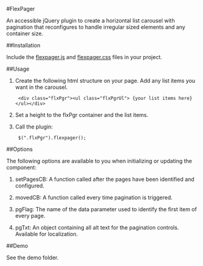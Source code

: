 #FlexPager

An accessible jQuery plugin to create a horizontal list carousel with pagination that reconfigures to handle irregular sized elements and any container size.

##Installation

Include the [flexpager.js](https://github.com/sendlo/FlexPager/src/flexpager.js) and [flexpager.css](https://github.com/sendlo/FlexPager/src/flexpager.css) files in your project.

##Usage
1. Create the following html structure on your page. Add any list items you want in the carousel.

		<div class="flxPgr"><ul class="flxPgrUl"> {your list items here} </ul></div>

2. Set a height to the flxPgr container and the list items.

3. Call the plugin:

		$(".flxPgr").flexpager();

##Options

The following options are available to you when initializing or updating the component:

1. setPagesCB: A function called after the pages have been identified and configured.

2. movedCB: A function called every time pagination is triggered.

3. pgFlag: The name of the data parameter used to identify the first item of every page.

4. pgTxt: An object containing all alt text for the pagination controls. Available for localization.

##Demo

See the demo folder.

